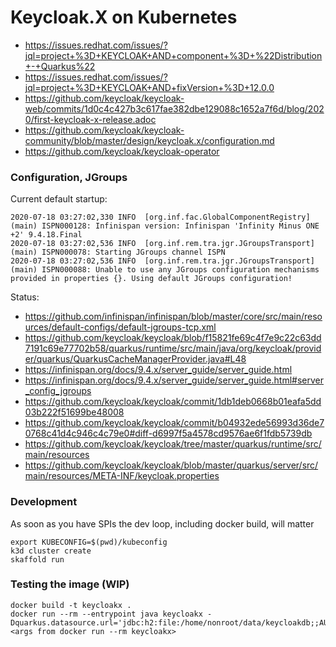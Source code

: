 # Keycloak.X on Kubernetes


- https://issues.redhat.com/issues/?jql=project+%3D+KEYCLOAK+AND+component+%3D+%22Distribution+-+Quarkus%22
- https://issues.redhat.com/issues/?jql=project+%3D+KEYCLOAK+AND+fixVersion+%3D+12.0.0
- https://github.com/keycloak/keycloak-web/commits/1d0c4c427b3c617fae382dbe129088c1652a7f6d/blog/2020/first-keycloak-x-release.adoc
- https://github.com/keycloak/keycloak-community/blob/master/design/keycloak.x/configuration.md
- https://github.com/keycloak/keycloak-operator

### Configuration, JGroups

Current default startup:

```
2020-07-18 03:27:02,330 INFO  [org.inf.fac.GlobalComponentRegistry] (main) ISPN000128: Infinispan version: Infinispan 'Infinity Minus ONE +2' 9.4.18.Final
2020-07-18 03:27:02,536 INFO  [org.inf.rem.tra.jgr.JGroupsTransport] (main) ISPN000078: Starting JGroups channel ISPN
2020-07-18 03:27:02,536 INFO  [org.inf.rem.tra.jgr.JGroupsTransport] (main) ISPN000088: Unable to use any JGroups configuration mechanisms provided in properties {}. Using default JGroups configuration!
```

Status:
- https://github.com/infinispan/infinispan/blob/master/core/src/main/resources/default-configs/default-jgroups-tcp.xml
- https://github.com/keycloak/keycloak/blob/f15821fe69c4f7e9c22c63dd7191c69e77702b58/quarkus/runtime/src/main/java/org/keycloak/provider/quarkus/QuarkusCacheManagerProvider.java#L48
- https://infinispan.org/docs/9.4.x/server_guide/server_guide.html
- https://infinispan.org/docs/9.4.x/server_guide/server_guide.html#server_config_jgroups
- https://github.com/keycloak/keycloak/commit/1db1deb0668b01eafa5dd03b222f51699be48008
- https://github.com/keycloak/keycloak/commit/b04932ede56993d36de70768c41d4c946c4c79e0#diff-d6997f5a4578cd9576ae6f1fdb5739db
- https://github.com/keycloak/keycloak/tree/master/quarkus/runtime/src/main/resources
- https://github.com/keycloak/keycloak/blob/master/quarkus/server/src/main/resources/META-INF/keycloak.properties

### Development

As soon as you have SPIs the dev loop, including docker build, will matter

```
export KUBECONFIG=$(pwd)/kubeconfig
k3d cluster create
skaffold run
```

### Testing the image (WIP)

```
docker build -t keycloakx .
docker run --rm --entrypoint java keycloakx -Dquarkus.datasource.url='jdbc:h2:file:/home/nonroot/data/keycloakdb;;AUTO_SERVER=TRUE' <args from docker run --rm keycloakx>
```
